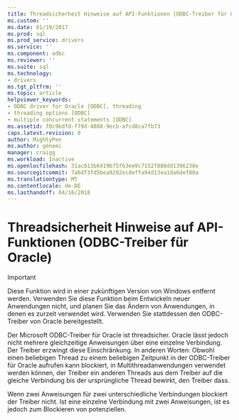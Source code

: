 ```yaml
---
title: Threadsicherheit Hinweise auf API-Funktionen (ODBC-Treiber für Oracle) | Microsoft Docs
ms.custom: ''
ms.date: 01/19/2017
ms.prod: sql
ms.prod_service: drivers
ms.service: ''
ms.component: odbc
ms.reviewer: ''
ms.suite: sql
ms.technology:
- drivers
ms.tgt_pltfrm: ''
ms.topic: article
helpviewer_keywords:
- ODBC driver for Oracle [ODBC], threading
- threading options [ODBC]
- multiple concurrent statements [ODBC]
ms.assetid: f0c9bdfd-f79d-4088-9ecb-afcd8ca7fb73
caps.latest.revision: 8
author: MightyPen
ms.author: genemi
manager: craigg
ms.workload: Inactive
ms.openlocfilehash: 31ac813b6419b75f63ee9c7152f888dd1396238e
ms.sourcegitcommit: 7a6df3fd5bea9282ecdeffa94d13ea1da6def80a
ms.translationtype: MT
ms.contentlocale: de-DE
ms.lasthandoff: 04/16/2018
---
```

# <a name="thread-safety-notes-on-api-functions-odbc-driver-for-oracle"></a>Threadsicherheit Hinweise auf API-Funktionen (ODBC-Treiber für Oracle)
> [!IMPORTANT]  
>  Diese Funktion wird in einer zukünftigen Version von Windows entfernt werden. Verwenden Sie diese Funktion beim Entwickeln neuer Anwendungen nicht, und planen Sie das Ändern von Anwendungen, in denen es zurzeit verwendet wird. Verwenden Sie stattdessen den ODBC-Treiber von Oracle bereitgestellt.  
  
 Der Microsoft ODBC-Treiber für Oracle ist threadsicher. Oracle lässt jedoch nicht mehrere gleichzeitige Anweisungen über eine einzelne Verbindung. Der Treiber erzwingt diese Einschränkung. In anderen Worten: Obwohl einen beliebigen Thread zu einem beliebigen Zeitpunkt in der ODBC-Treiber für Oracle aufrufen kann blockiert, in Multithreadanwendungen verwendet werden können, der Treiber ein anderen Threads aus dem Treiber auf die gleiche Verbindung bis der ursprüngliche Thread bewirkt, den Treiber dass.  
  
 Wenn zwei Anweisungen für zwei unterschiedliche Verbindungen blockiert der Treiber nicht. Ist eine einzelne Verbindung mit zwei Anweisungen, ist es jedoch zum Blockieren von potenziellen.
